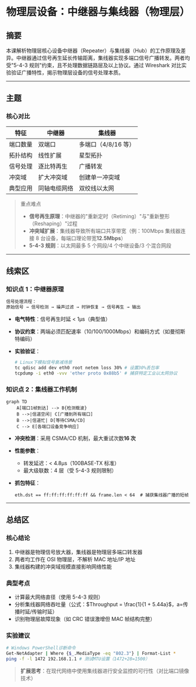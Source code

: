# 物理层设备：中继器与集线器（物理层）

## 摘要

本课解析物理层核心设备中继器（Repeater）与集线器（Hub）的工作原理及差异。中继器通过信号再生延长传输距离，集线器实现多端口信号广播转发。两者均受"5-4-3 规则"约束，且不处理数据链路层及以上协议。通过 Wireshark 对比实验验证广播特性，揭示物理层设备的信号处理本质。

---

## 主题

### 核心对比

| 特征     | 中继器       | 集线器              |
| -------- | ------------ | ------------------- |
| 端口数量 | 双端口       | 多端口（4/8/16 等） |
| 拓扑结构 | 线性扩展     | 星型拓扑            |
| 信号处理 | 逐比特再生   | 广播转发            |
| 冲突域   | 扩大冲突域   | 创建单一冲突域      |
| 典型应用 | 同轴电缆网络 | 双绞线以太网        |

> 重点难点
>
> - **信号再生原理**：中继器的"重新定时（Retiming）"与"重新整形（Reshaping）"过程
> - **冲突域扩展**：集线器导致所有端口共享带宽（例：100Mbps 集线器连接 8 台设备，每端口理论带宽**12.5Mbps**）
> - **5-4-3 规则**：以太网最多 5 个网段/4 个中继设备/3 个混合网段

---

## 线索区

### 知识点 1：中继器原理

```latex
信号处理流程：
原始信号 → 信号检测 → 噪声过滤 → 时钟恢复 → 信号再生 → 输出
```

- **电气特性**：信号再生时延 < 1μs（典型值）
- **协议约束**：两端必须匹配速率（10/100/1000Mbps）和编码方式（如曼彻斯特编码）
- **实验验证**：

  ```bash
  # Linux下模拟信号衰减场景
  tc qdisc add dev eth0 root netem loss 30% # 设置30%丢包率
  tcpdump -i eth0 -vvv 'ether proto 0x88b5' # 捕获特定工业以太网协议
  ```

### 知识点 2：集线器工作机制

```mermaid
graph TD
    A[端口1帧到达] --> B{检测载波}
    B -->|信道空闲| C[广播到所有端口]
    B -->|信道忙| D[等待CSMA/CD]
    C --> E[各端口设备竞争响应]
```

- **冲突检测**：采用 CSMA/CD 机制，最大重试次数**16 次**
- **性能参数**：
  - 转发延迟：< 4.8μs（100BASE-TX 标准）
  - 最大级联数：4 层（受 5-4-3 规则限制）
- **抓包特征**：

  ```wireshark-filter
  eth.dst == ff:ff:ff:ff:ff:ff && frame.len < 64  # 捕获集线器广播的短帧
  ```

---

## 总结区

### 核心结论

1. 中继器是物理信号放大器，集线器是物理层多端口转发器
2. 两者均工作在 OSI 物理层，不解析 MAC 地址/IP 地址
3. 集线器构建的冲突域规模直接影响网络性能

### 典型考点

- 计算最大网络直径（使用 5-4-3 规则）
- 分析集线器网络吞吐量（公式：$Throughput = \frac{1}{1 + 5.44a}$，a=传播时延/传输时延）
- 识别物理层故障现象（如 CRC 错误激增但 MAC 帧结构完整）

### 实验建议

```bash
# Windows PowerShell诊断命令
Get-NetAdapter | Where {$_.MediaType -eq "802.3"} | Format-List *
ping -f -l 1472 192.168.1.1 # 测试MTU设置（1472+28=1500）
```

> **扩展思考**：在现代网络中使用集线器进行安全监控的可行性（对比端口镜像技术）
